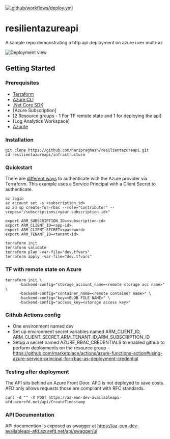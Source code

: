 [![.github/workflows/deploy.yml](https://github.com/haripraghash/resilientazureapi/actions/workflows/deploy.yml/badge.svg?branch=main)](https://github.com/haripraghash/resilientazureapi/actions/workflows/deploy.yml)
# resilientazureapi
A sample repo demonstrating a http api deployment on azure over multi-az

![Deployment view](https://github.com/haripraghash/resilientapi/blob/main/Deploymentview.png?raw=true)

## Getting Started

### Prerequisites

- [Terraform](https://www.terraform.io/downloads.html)
- [Azure CLI](https://docs.microsoft.com/en-us/cli/azure/install-azure-cli)
- [.Net Core SDK](https://dotnet.microsoft.com/download/dotnet/6.0)
- [Azure Subscription]
- [2 Resource groups - 1 For TF remote state and 1 for deploying the api]
- [Log Analytics Workspace]
- [Azurite](https://docs.microsoft.com/en-us/azure/storage/common/storage-use-azurite?tabs=npm)

### Installation

``` shell
git clone https://github.com/haripraghash/resilientazureapi.git
cd resilientazureapi/infrastructure
```

### Quickstart

There are [different ways](https://www.terraform.io/docs/providers/azurerm/guides/service_principal_client_secret.html) to authenticate with the Azure provider via Terraform. This example uses a Service Principal with a Client Secret to authenticate. 

``` shell
az login
az account set -s <subscription_id>
az ad sp create-for-rbac --role="Contributor" --scopes="/subscriptions/<your-subscription-id>"

export ARM_SUBSCRIPTION_ID=<subscription-id>
export ARM_CLIENT_ID=<app-id>
export ARM_CLIENT_SECRET=<password>
export ARM_TENANT_ID=<tenant-id>

terraform init
terraform validate
terraform plan -var-file="dev.tfvars"
terraform apply -var-file="dev.tfvars"

```

### TF with remote state on Azure

``` shell
terraform init \
      -backend-config="storage_account_name=<remote storage acc name>" \
      -backend-config="container_name=<remote container name>" \
      -backend-config="key=<BLOB FILE NAME>" \
      -backend-config="access_key=<storage access key>"
```

### Github Actions config
- One environment named dev
- Set up environment secret variables named ARM_CLIENT_ID, ARM_CLIENT_SECRET,ARM_TENANT_ID,ARM_SUBSCRIPTION_ID
- Setup a secret named AZURE_RBAC_CREDENTIALS to enabled github to perform deployments on the resource group - https://github.com/marketplace/actions/azure-functions-action#using-azure-service-principal-for-rbac-as-deployment-credential

### Testing after deployment
The API sits behind an Azure Front Door. AFD is not deployed to save costs. AFD only allows requests those are compliant with RFC standards.

``` shell
curl -d "" -X POST https://aa-eun-dev-availableapi-afd.azurefd.net/api/CreateTimestamp
```

### API Documentation
API documention is exposed as swagger at https://aa-eun-dev-availableapi-afd.azurefd.net/api/swagger/ui
